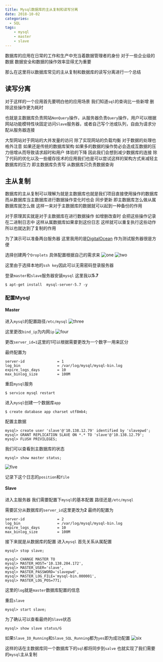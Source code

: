 ```yaml
---
title: Mysql数据库的主从复制和读写分离
date: 2018-10-02
categories:
  - SQL
tags:
    - mysql
    - master
    - slave
---
```


数据库的应用在日常的工作和生产中充当着数据管理者的身份  对于一些企业级的数据 数据安全和数据的操作效率显得尤为重要

那么在这里将以数据库常见的主从复制和数据库的读写分离进行一个总结

## 读写分离
对于这样的一个应用首先要明白他的应用场景 我们知道`sql`的查询比一些新增 删除这些操作更为耗时

也就是主数据库负责网站`NonQuery`操作，从服务器负责`Query`操作，用户可以根据网站功能模特性块固定访问`Slave`服务器，或者自己写个池或队列，自由为请求分配从服务器连接

大型网站对于网站的大并发量的访问 除了实现网站的负载均衡 对于数据的处理也格外注意 如果还是传统的数据库架构 如果多的数据的操作势必会造成互数据的压力倍增从而导致请求超时和用户
体验的下降 因此我们会想到减少数据库的连接 除了代码的优化以及一些缓存技术的应用我们也是可以尝试这样的架构方式来减轻主数据库的压力  即主数据库负责写 从数据库只负责数据查询


## 主从复制
数据库的主从复制可以理解为就是主数据库也就是我们项目直接使用操作的数据库  而从数据库当主数据库进行数据操作变化时也会
同步更新 即主数据库怎么做从属数据库就怎么做 这样一来对于主数据库的数据就可以起到一种备份的作用 

对于原理其实就是对于主数据库在进行数据操作 如增删改查时 会把这些操作记录在二进制日志中 这样从属数据库如果拿到这份日志
这样就可以重复执行这些动作  所以也就达到了复制的作用

为了演示可以准备两台服务器  这里我用的是[DigitalOcean](https://cloud.digitalocean.com) 作为测试服务器很是方便 

选择创建两个`Droplets` 具体配置根据自己的需求来
![one](/images/articles/2018-10-02/01.png)
![two](/images/articles/2018-10-02/02.png)

这里由于选择本地的`ssh key`因此可以无需密码登录服务器

登录`master`和`slave`服务器安装`mysql` 这里我以**5.7**

```shell
$ apt-get install  mysql-server-5.7 -y
```
### 配置Mysql
#### Master
进入`mysql`的配置路径`/etc/mysql`
![three](/images/articles/2018-10-02/03.png)

这里更改`bind_ip`为内网`ip`
![four](/images/articles/2018-10-02/04.png)

更改`server_id=1`这里的1可以根据需要更改为一个数字一用来区分

最终配置为
```shell
server-id               = 1
log_bin                 = /var/log/mysql/mysql-bin.log
expire_logs_days        = 10
max_binlog_size         = 100M
```

重启`mysql`服务
```shell
$ service mysql restart
```

进入`mysql`创建一个数据库`app`
```shell
$ create database app charset utf8mb4;
```

配置主数据
```shell
mysql> create user 'slave'@'10.138.12.79' identified by 'slavepwd';
mysql> GRANT REPLICATION SLAVE ON *.* TO 'slave'@'10.138.12.79';
mysql> FLUSH PRIVILEGES;
```
我们可以查看到主数据库的状态
```shell
mysql> show master status;
```
![five](/images/articles/2018-10-02/05.png)

记录下这个日志的`position`和`file`

#### Slave
进入主服务器
我们需要配置下`mysql`的基本配置 路径还是`/etc/mysql`

需要区分从数据库的`server_id`这里更改为**2**
最终的配置为
```shell
server-id               = 2
log_bin                 = /var/log/mysql/mysql-bin.log
expire_logs_days        = 10
max_binlog_size         = 100M
```

接下来就是从数据库的配置 进入`mysql`
首先关系从属配置
```shell
mysql> stop slave;
```

```shell
mysql> CHANGE MASTER TO 
mysql> MASTER_HOST='10.138.204.172', 
mysql> MASTER_USER='slave', 
mysql> MASTER_PASSWORD='slavepwd', 
mysql> MASTER_LOG_FILE='mysql-bin.000001', 
mysql> MASTER_LOG_POS=771;
```
这里的`log`就是`master`数据库配置的信息

重启`slave`
```shell
mysql> start slave;
```
为了确认可以查看最终的`Slave`状态
```shell
mysql> show slave status/G
```
如果`Slave_IO_Running`和`Slave_SQL_Running`都为`yes`即为成功配置
![six](/images/articles/2018-10-02/06.png)

这样的话在主数据库同一个数据库下的`sql`都将同步到`salve`  也就实现了我们需要的`mysql`主从复制





